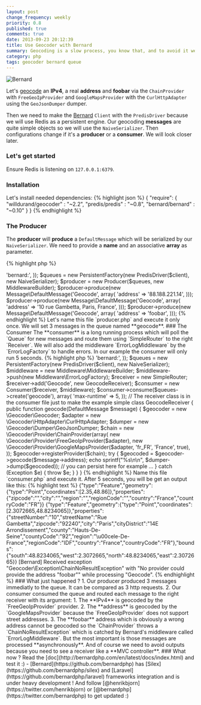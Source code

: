 ```yaml
---
layout: post
change_frequency: weekly
priority: 0.8
published: true
comments: true
date: 2013-09-23 20:12:39
title: Use Geocoder with Bernard
summary: Geocoding is a slow process, you know that, and to avoid it we can either batch requests or use a cache layer (if possible). But what to do if you need to geocode or reverse geocode and persist results ? Would you let your users wait ? Bernard to the rescue !
category: php
tags: geocoder bernard queue
---
```


![Bernard](http://i.imgur.com/QV6OWkU.png)

Let's [geocode](http://geocoder-php.org) an **IPv4**, a real **address** and **foobar** via the `ChainProvider` with
`FreeGeoIpProvider` and `GoogleMapsProvider` with the `CurlHttpAdapter` using the `GeoJsonDumper` dumper.

Then we need to make the [Bernard](http://bernardphp.com/) `Client` with the `PredisDriver` because we will use Redis
as a persistent engine. Our geocoding **messages** are quite simple objects so we will use the `NaiveSerializer`.
Then configurations change if it's a **producer** or a **consumer**. We will look closer later.

### Let's get started

Ensure Redis is listening on `127.0.0.1:6379`.

### Installation

Let's install needed dependencies:
{% highlight json %}
{
    "require": {
        "willdurand/geocoder" : "~2.2",
        "predis/predis"       : "~0.8",
        "bernard/bernard"     : "~0.10"
    }
}
{% endhighlight %}


### The Producer

The **producer** will **produce** a `DefaultMessage` which will be serialized by our `NaiveSerializer`. We need to
provide a **name** and an associative **array** as parameter.

{% highlight php %}
<?php

require 'vendor/autoload.php';

use Predis\Client;
use Bernard\Driver\PredisDriver;
use Bernard\Message;
use Bernard\Middleware\MiddlewareBuilder;
use Bernard\Producer;
use Bernard\QueueFactory\PersistentFactory;
use Bernard\Serializer\NaiveSerializer;

$client = new Client(null, array(
    'prefix' => 'bernard:',
));
$queues   = new PersistentFactory(new PredisDriver($client), new NaiveSerializer);
$producer = new Producer($queues, new MiddlewareBuilder);

$producer->produce(new Message\DefaultMessage('Geocode', array(
    'address' => '88.188.221.14',
)));
$producer->produce(new Message\DefaultMessage('Geocode', array(
    'address' => '10 rue Gambetta, Paris, France',
)));
$producer->produce(new Message\DefaultMessage('Geocode', array(
    'address' => 'foobar',
)));
{% endhighlight %}

Let's name this file `producer.php` and execute it only once. We will set 3 messages in the queue named **geocode**.

### The Consumer

The **consumer** is a long running process which will poll the `Queue` for new messages and route them using
`SimpleRouter` to the right `Receiver`. We will also add the middleware `ErrorLogMiddleware` by the `ErrorLogFactory`
to handle errors. In our example the consumer will only run 5 seconds.

{% highlight php %}
<?php

require 'vendor/autoload.php';

use Predis\Client;
use Bernard\Driver\PredisDriver;
use Bernard\Consumer;
use Bernard\Message\DefaultMessage;
use Bernard\Middleware;
use Bernard\QueueFactory\PersistentFactory;
use Bernard\Router\SimpleRouter;
use Bernard\Serializer\NaiveSerializer;

$client = new Client(null, array(
    'prefix' => 'bernard:',
));
$queues = new PersistentFactory(new PredisDriver($client), new NaiveSerializer);

$middleware = new Middleware\MiddlewareBuilder;
$middleware->push(new Middleware\ErrorLogFactory);

$receiver = new SimpleRouter;
$receiver->add('Geocode', new GeocodeReceiver);

$consumer = new Consumer($receiver, $middleware);
$consumer->consume($queues->create('geocode'), array(
    'max-runtime' => 5,
));

// The receiver class is in the consumer file just to make the example simple
class GeocodeReceiver
{
    public function geocode(DefaultMessage $message)
    {
        $geocoder = new \Geocoder\Geocoder;
        $adapter  = new \Geocoder\HttpAdapter\CurlHttpAdapter;
        $dumper   = new \Geocoder\Dumper\GeoJsonDumper;
        $chain    = new \Geocoder\Provider\ChainProvider(array(
            new \Geocoder\Provider\FreeGeoIpProvider($adapter),
            new \Geocoder\Provider\GoogleMapsProvider($adapter, 'fr_FR', 'France', true),
        ));
        $geocoder->registerProvider($chain);

        try {
            $geocoded = $geocoder->geocode($message->address);
            echo sprintf("%s\n\n", $dumper->dump($geocoded));
            // you can persist here for example ...
        } catch (Exception $e) {
            throw $e;
        }
    }
}
{% endhighlight %}

Name this file `consumer.php` and execute it. After 5 seconds, you will be get an output like this:

{% highlight text %}
{"type":"Feature","geometry":{"type":"Point","coordinates":[2.35,48.86]},"properties":{"zipcode":"","city":"","region":"","regionCode":"","country":"France","countryCode":"FR"}}

{"type":"Feature","geometry":{"type":"Point","coordinates":[2.3072665,48.8234065]},"properties":{"streetNumber":"10","streetName":"Rue Gambetta","zipcode":"92240","city":"Paris","cityDistrict":"14E Arrondissement","county":"Hauts-De-Seine","countyCode":"92","region":"\u00cele-De-France","regionCode":"IDF","country":"France","countryCode":"FR"},"bounds":{"south":48.8234065,"west":2.3072665,"north":48.8234065,"east":2.3072665}}

[Bernard] Received exception "Geocoder\Exception\ChainNoResultException" with "No provider could provide the address "foobar"" while processing "Geocode".
{% endhighlight %}

### What just happened ?

1. Our producer produced 3 messages immediatly to the queue. It can be compared as 3 http requests.
2. Our consumer consumed the queue and routed each message to the right receiver with its argument:
    1. The **IPv4** is geocoded by the `FreeGeoIpProvider` provider.
    2. The **address** is geocoded by the `GoogleMapsProvider` because the `FreeGeoIpProvider` does not support street
    addresses.
    3. The **foobar** address which is obviously a wrong address cannot be geocoded so the `ChainProvider` throws a
    `ChainNoResultException` which is catched by Bernard's middleware called `ErrorLogMiddleware`.

But the most important is those messages are processed **asynchronously**. And of course we need to avoid outputs
because you need to see a receiver like a **MVC controller**.

### What now ?

Read the [doc](http://bernardphp.com/en/latest/docs/index.html) and test it :) -
[Bernard](https://github.com/bernardphp) has [Silex](https://github.com/bernardphp/silex)
and [Laravel](https://github.com/bernardphp/laravel) frameworks integration and is under heavy development !

And follow [@henrikbjorn](https://twitter.com/henrikbjorn) or [@bernardphp](https://twitter.com/bernardphp) to get
updated :)
